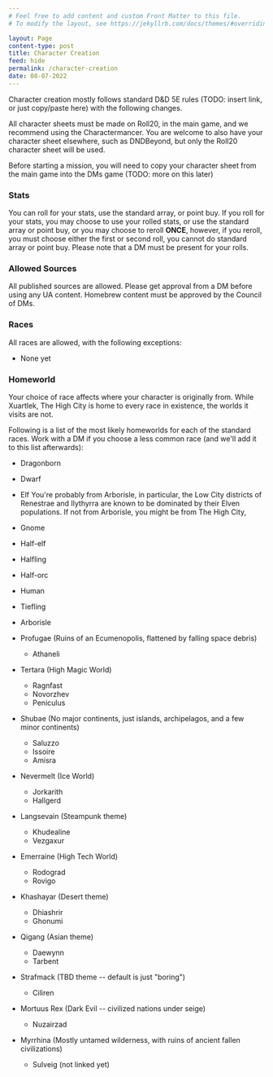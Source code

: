 ```yaml
---
# Feel free to add content and custom Front Matter to this file.
# To modify the layout, see https://jekyllrb.com/docs/themes/#overriding-theme-defaults

layout: Page
content-type: post
title: Character Creation
feed: hide
permalink: /character-creation
date: 08-07-2022
---
```


Character creation mostly follows standard D&D 5E rules (TODO: insert link, or just copy/paste here) with the following changes.

All character sheets must be made on Roll20, in the main game, and we recommend using the Charactermancer. You are welcome to also have your character sheet elsewhere, such as DNDBeyond, but only the Roll20 character sheet will be used.

Before starting a mission, you will need to copy your character sheet from the main game into the DMs game (TODO: more on this later)

### Stats
You can roll for your stats, use the standard array, or point buy. If you roll for your stats, you may choose to use your rolled stats, or use the standard array or point buy, or you may choose to reroll **ONCE**, however, if you reroll, you must choose either the first or second roll, you cannot do standard array or point buy. Please note that a DM must be present for your rolls.

### Allowed Sources
All published sources are allowed. Please get approval from a DM before using any UA content. Homebrew content must be approved by the Council of DMs.

### Races
All races are allowed, with the following exceptions:
- None yet

### Homeworld
Your choice of race affects where your character is originally from. While Xuartlek, The High City is home to every race in existence, the worlds it visits are not.

Following is a list of the most likely homeworlds for each of the standard races. Work with a DM if you choose a less common race (and we'll add it to this list afterwards):
- Dragonborn
- Dwarf
- Elf
	You're probably from Arborisle, in particular, the Low City districts of Renestrae and Ilythyrra are known to be dominated by their Elven populations. If not from Arborisle, you might be from The High City, 
- Gnome
- Half-elf
- Halfling
- Half-orc
- Human
- Tiefling

- Arborisle 
- Profugae (Ruins of an Ecumenopolis, flattened by falling space debris)
	- Athaneli
- Tertara (High Magic World)
	- Ragnfast
	- Novorzhev
	- Peniculus
- Shubae (No major continents, just islands, archipelagos, and a few minor continents)
	- Saluzzo
	- Issoire
	- Amisra
- Nevermelt (Ice World)
	- Jorkarith
	- Hallgerd
- Langsevain (Steampunk theme)
	- Khudealine
	- Vezgaxur
- Emerraine (High Tech World)
	- Rodograd
	- Rovigo
- Khashayar (Desert theme)
	- Dhiashrir
	- Ghonumi
- Qigang (Asian theme)
	- Daewynn
	- Tarbent
- Strafmack (TBD theme -- default is just "boring")
	- Ciliren
- Mortuus Rex (Dark Evil -- civilized nations under seige)
	- Nuzairzad
- Myrrhina (Mostly untamed wilderness, with ruins of ancient fallen civilizations)
	- Sulveig (not linked yet)